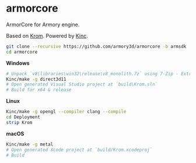# armorcore

ArmorCore for Armory engine.

Based on [Krom](https://github.com/Kode/Krom). Powered by [Kinc](https://github.com/Kode/Kinc).

```bash
git clone --recursive https://github.com/armory3d/armorcore -b armsdk
cd armorcore
```

**Windows**
```bash
# Unpack `v8\libraries\win32\release\v8_monolith.7z` using 7-Zip - Extract Here (exceeds 100MB)
Kinc/make -g direct3d11
# Open generated Visual Studio project at `build\Krom.sln`
# Build for x64 & release
```

**Linux**
```bash
Kinc/make -g opengl --compiler clang --compile
cd Deployment
strip Krom
```

**macOS**
```bash
Kinc/make -g metal
# Open generated Xcode project at `build/Krom.xcodeproj`
# Build
```
